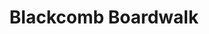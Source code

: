 ---
layout: product
product_id: 7027524567102
id: 7027524567102
title: Blackcomb Boardwalk
body_html: >-
  <p>Taken atop Blackcomb Mountain in Whistler, BC during the summer of
  2021.</p>

  <p>As much as we wanted to jump into this lake after hiking around the top of the mountains, we opted to go to lunch and catch a swim in the ocean on our drive back to the city.</p>
vendor: Connell McCarthy
product_type: Posters, Prints, & Visual Artwork
created_at: 2022-07-21T16:48:43-04:00
handle: blackcomb-boardwalk
updated_at: 2022-07-23T13:54:59-04:00
published_at: 2022-07-21T16:54:17-04:00
template_suffix: ""
status: active
published_scope: global
tags: batch-06, lake, summer, Trees, water
admin_graphql_api_id: gid://shopify/Product/7027524567102
variants:
  - product_id: 7027524567102
    id: 39812628283454
    title: 8x10" / Full Colour
    price: "35.00"
    sku: CM-PP-B6-02-XXS-FC
    position: 1
    inventory_policy: continue
    compare_at_price: null
    fulfillment_service: manual
    inventory_management: shopify
    option1: 8x10"
    option2: Full Colour
    option3: null
    created_at: 2022-07-21T16:48:43-04:00
    updated_at: 2022-07-21T16:50:50-04:00
    taxable: true
    barcode: null
    grams: 208
    image_id: 29497229934654
    weight: 0.208
    weight_unit: kg
    inventory_item_id: 41908432207934
    inventory_quantity: 100
    old_inventory_quantity: 100
    requires_shipping: true
    admin_graphql_api_id: gid://shopify/ProductVariant/39812628283454
  - product_id: 7027524567102
    id: 39812628316222
    title: 8x10" / Black & White
    price: "35.00"
    sku: CM-PP-B6-02-XXS-FC
    position: 2
    inventory_policy: continue
    compare_at_price: null
    fulfillment_service: manual
    inventory_management: shopify
    option1: 8x10"
    option2: Black & White
    option3: null
    created_at: 2022-07-21T16:48:43-04:00
    updated_at: 2022-07-21T16:50:50-04:00
    taxable: true
    barcode: null
    grams: 208
    image_id: 29497229901886
    weight: 0.208
    weight_unit: kg
    inventory_item_id: 41908432240702
    inventory_quantity: 100
    old_inventory_quantity: 100
    requires_shipping: true
    admin_graphql_api_id: gid://shopify/ProductVariant/39812628316222
  - product_id: 7027524567102
    id: 39812628348990
    title: 8.5x11" / Full Colour
    price: "35.00"
    sku: CM-PP-B6-02-XS-FC
    position: 3
    inventory_policy: continue
    compare_at_price: null
    fulfillment_service: manual
    inventory_management: shopify
    option1: 8.5x11"
    option2: Full Colour
    option3: null
    created_at: 2022-07-21T16:48:43-04:00
    updated_at: 2022-07-21T16:50:50-04:00
    taxable: true
    barcode: null
    grams: 208
    image_id: 29497229934654
    weight: 0.208
    weight_unit: kg
    inventory_item_id: 41908432273470
    inventory_quantity: 100
    old_inventory_quantity: 100
    requires_shipping: true
    admin_graphql_api_id: gid://shopify/ProductVariant/39812628348990
  - product_id: 7027524567102
    id: 39812628381758
    title: 8.5x11" / Black & White
    price: "35.00"
    sku: CM-PP-B6-02-XS-BW
    position: 4
    inventory_policy: continue
    compare_at_price: null
    fulfillment_service: manual
    inventory_management: shopify
    option1: 8.5x11"
    option2: Black & White
    option3: null
    created_at: 2022-07-21T16:48:43-04:00
    updated_at: 2022-07-21T16:50:50-04:00
    taxable: true
    barcode: null
    grams: 208
    image_id: 29497229901886
    weight: 0.208
    weight_unit: kg
    inventory_item_id: 41908432306238
    inventory_quantity: 100
    old_inventory_quantity: 100
    requires_shipping: true
    admin_graphql_api_id: gid://shopify/ProductVariant/39812628381758
  - product_id: 7027524567102
    id: 39812628414526
    title: 13x19" / Full Colour
    price: "40.00"
    sku: CM-PP-B6-02-S-FC
    position: 5
    inventory_policy: continue
    compare_at_price: null
    fulfillment_service: manual
    inventory_management: shopify
    option1: 13x19"
    option2: Full Colour
    option3: null
    created_at: 2022-07-21T16:48:43-04:00
    updated_at: 2022-07-21T16:50:50-04:00
    taxable: true
    barcode: null
    grams: 208
    image_id: 29497229934654
    weight: 0.208
    weight_unit: kg
    inventory_item_id: 41908432339006
    inventory_quantity: 100
    old_inventory_quantity: 100
    requires_shipping: true
    admin_graphql_api_id: gid://shopify/ProductVariant/39812628414526
  - product_id: 7027524567102
    id: 39812628447294
    title: 13x19" / Black & White
    price: "40.00"
    sku: CM-PP-B6-02-S-BW
    position: 6
    inventory_policy: continue
    compare_at_price: null
    fulfillment_service: manual
    inventory_management: shopify
    option1: 13x19"
    option2: Black & White
    option3: null
    created_at: 2022-07-21T16:48:43-04:00
    updated_at: 2022-07-21T16:50:50-04:00
    taxable: true
    barcode: null
    grams: 208
    image_id: 29497229901886
    weight: 0.208
    weight_unit: kg
    inventory_item_id: 41908432371774
    inventory_quantity: 100
    old_inventory_quantity: 100
    requires_shipping: true
    admin_graphql_api_id: gid://shopify/ProductVariant/39812628447294
  - product_id: 7027524567102
    id: 39812628480062
    title: 16x20" / Full Colour
    price: "50.00"
    sku: CM-PP-B6-02-M-FC
    position: 7
    inventory_policy: continue
    compare_at_price: null
    fulfillment_service: manual
    inventory_management: shopify
    option1: 16x20"
    option2: Full Colour
    option3: null
    created_at: 2022-07-21T16:48:43-04:00
    updated_at: 2022-07-21T16:50:50-04:00
    taxable: true
    barcode: null
    grams: 208
    image_id: 29497229934654
    weight: 0.208
    weight_unit: kg
    inventory_item_id: 41908432404542
    inventory_quantity: 100
    old_inventory_quantity: 100
    requires_shipping: true
    admin_graphql_api_id: gid://shopify/ProductVariant/39812628480062
  - product_id: 7027524567102
    id: 39812628512830
    title: 16x20" / Black & White
    price: "50.00"
    sku: CM-PP-B6-02-M-BW
    position: 8
    inventory_policy: continue
    compare_at_price: null
    fulfillment_service: manual
    inventory_management: shopify
    option1: 16x20"
    option2: Black & White
    option3: null
    created_at: 2022-07-21T16:48:43-04:00
    updated_at: 2022-07-21T16:50:50-04:00
    taxable: true
    barcode: null
    grams: 208
    image_id: 29497229901886
    weight: 0.208
    weight_unit: kg
    inventory_item_id: 41908432437310
    inventory_quantity: 100
    old_inventory_quantity: 100
    requires_shipping: true
    admin_graphql_api_id: gid://shopify/ProductVariant/39812628512830
  - product_id: 7027524567102
    id: 39812628545598
    title: 20x24" / Full Colour
    price: "60.00"
    sku: CM-PP-B6-02-L-FC
    position: 9
    inventory_policy: continue
    compare_at_price: null
    fulfillment_service: manual
    inventory_management: shopify
    option1: 20x24"
    option2: Full Colour
    option3: null
    created_at: 2022-07-21T16:48:43-04:00
    updated_at: 2022-07-21T16:50:50-04:00
    taxable: true
    barcode: null
    grams: 208
    image_id: 29497229934654
    weight: 0.208
    weight_unit: kg
    inventory_item_id: 41908432470078
    inventory_quantity: 100
    old_inventory_quantity: 100
    requires_shipping: true
    admin_graphql_api_id: gid://shopify/ProductVariant/39812628545598
  - product_id: 7027524567102
    id: 39812628578366
    title: 20x24" / Black & White
    price: "60.00"
    sku: CM-PP-B6-02-L-BW
    position: 10
    inventory_policy: continue
    compare_at_price: null
    fulfillment_service: manual
    inventory_management: shopify
    option1: 20x24"
    option2: Black & White
    option3: null
    created_at: 2022-07-21T16:48:43-04:00
    updated_at: 2022-07-21T16:50:50-04:00
    taxable: true
    barcode: null
    grams: 208
    image_id: 29497229901886
    weight: 0.208
    weight_unit: kg
    inventory_item_id: 41908432502846
    inventory_quantity: 100
    old_inventory_quantity: 100
    requires_shipping: true
    admin_graphql_api_id: gid://shopify/ProductVariant/39812628578366
  - product_id: 7027524567102
    id: 39812628611134
    title: 20x30" / Full Colour
    price: "70.00"
    sku: CM-PP-B6-02-XL-FC
    position: 11
    inventory_policy: continue
    compare_at_price: null
    fulfillment_service: manual
    inventory_management: shopify
    option1: 20x30"
    option2: Full Colour
    option3: null
    created_at: 2022-07-21T16:48:43-04:00
    updated_at: 2022-07-21T16:50:50-04:00
    taxable: true
    barcode: null
    grams: 208
    image_id: 29497229934654
    weight: 0.208
    weight_unit: kg
    inventory_item_id: 41908432535614
    inventory_quantity: 100
    old_inventory_quantity: 100
    requires_shipping: true
    admin_graphql_api_id: gid://shopify/ProductVariant/39812628611134
  - product_id: 7027524567102
    id: 39812628643902
    title: 20x30" / Black & White
    price: "70.00"
    sku: CM-PP-B6-02-XL-BW
    position: 12
    inventory_policy: continue
    compare_at_price: null
    fulfillment_service: manual
    inventory_management: shopify
    option1: 20x30"
    option2: Black & White
    option3: null
    created_at: 2022-07-21T16:48:43-04:00
    updated_at: 2022-07-21T16:50:50-04:00
    taxable: true
    barcode: null
    grams: 208
    image_id: 29497229901886
    weight: 0.208
    weight_unit: kg
    inventory_item_id: 41908432568382
    inventory_quantity: 100
    old_inventory_quantity: 100
    requires_shipping: true
    admin_graphql_api_id: gid://shopify/ProductVariant/39812628643902
  - product_id: 7027524567102
    id: 39812628676670
    title: 24x36" / Full Colour
    price: "90.00"
    sku: CM-PP-B6-02-XXL-FC
    position: 13
    inventory_policy: continue
    compare_at_price: null
    fulfillment_service: manual
    inventory_management: shopify
    option1: 24x36"
    option2: Full Colour
    option3: null
    created_at: 2022-07-21T16:48:43-04:00
    updated_at: 2022-07-21T16:50:50-04:00
    taxable: true
    barcode: null
    grams: 208
    image_id: 29497229934654
    weight: 0.208
    weight_unit: kg
    inventory_item_id: 41908432601150
    inventory_quantity: 100
    old_inventory_quantity: 100
    requires_shipping: true
    admin_graphql_api_id: gid://shopify/ProductVariant/39812628676670
  - product_id: 7027524567102
    id: 39812628709438
    title: 24x36" / Black & White
    price: "90.00"
    sku: CM-PP-B6-02-XXL-BW
    position: 14
    inventory_policy: continue
    compare_at_price: null
    fulfillment_service: manual
    inventory_management: shopify
    option1: 24x36"
    option2: Black & White
    option3: null
    created_at: 2022-07-21T16:48:43-04:00
    updated_at: 2022-07-21T16:50:50-04:00
    taxable: true
    barcode: null
    grams: 208
    image_id: 29497229901886
    weight: 0.208
    weight_unit: kg
    inventory_item_id: 41908432633918
    inventory_quantity: 100
    old_inventory_quantity: 100
    requires_shipping: true
    admin_graphql_api_id: gid://shopify/ProductVariant/39812628709438
  - product_id: 7027524567102
    id: 39812628742206
    title: 30x40" / Full Colour
    price: "100.00"
    sku: CM-PP-B6-02-XXXL-FC
    position: 15
    inventory_policy: continue
    compare_at_price: null
    fulfillment_service: manual
    inventory_management: shopify
    option1: 30x40"
    option2: Full Colour
    option3: null
    created_at: 2022-07-21T16:48:43-04:00
    updated_at: 2022-07-21T16:50:50-04:00
    taxable: true
    barcode: null
    grams: 208
    image_id: 29497229934654
    weight: 0.208
    weight_unit: kg
    inventory_item_id: 41908432666686
    inventory_quantity: 100
    old_inventory_quantity: 100
    requires_shipping: true
    admin_graphql_api_id: gid://shopify/ProductVariant/39812628742206
  - product_id: 7027524567102
    id: 39812628774974
    title: 30x40" / Black & White
    price: "100.00"
    sku: CM-PP-B6-02-XXXL-BW
    position: 16
    inventory_policy: continue
    compare_at_price: null
    fulfillment_service: manual
    inventory_management: shopify
    option1: 30x40"
    option2: Black & White
    option3: null
    created_at: 2022-07-21T16:48:43-04:00
    updated_at: 2022-07-21T16:50:50-04:00
    taxable: true
    barcode: null
    grams: 208
    image_id: 29497229901886
    weight: 0.208
    weight_unit: kg
    inventory_item_id: 41908432699454
    inventory_quantity: 100
    old_inventory_quantity: 100
    requires_shipping: true
    admin_graphql_api_id: gid://shopify/ProductVariant/39812628774974
options:
  - product_id: 7027524567102
    id: 9034542186558
    name: Size
    position: 1
    values:
      - 8x10"
      - 8.5x11"
      - 13x19"
      - 16x20"
      - 20x24"
      - 20x30"
      - 24x36"
      - 30x40"
  - product_id: 7027524567102
    id: 9034542219326
    name: Color
    position: 2
    values:
      - Full Colour
      - Black & White
images:
  - product_id: 7027524567102
    id: 29497229934654
    position: 1
    created_at: 2022-07-21T16:49:02-04:00
    updated_at: 2022-07-21T16:49:04-04:00
    alt: null
    width: 1000
    height: 1500
    src: https://cdn.shopify.com/s/files/1/1624/2355/products/Blackcomb-boardwalk-colour.jpg?v=1658436544
    variant_ids:
      - 39812628283454
      - 39812628348990
      - 39812628414526
      - 39812628480062
      - 39812628545598
      - 39812628611134
      - 39812628676670
      - 39812628742206
    admin_graphql_api_id: gid://shopify/ProductImage/29497229934654
  - product_id: 7027524567102
    id: 29497229901886
    position: 2
    created_at: 2022-07-21T16:49:02-04:00
    updated_at: 2022-07-21T16:49:04-04:00
    alt: null
    width: 1000
    height: 1500
    src: https://cdn.shopify.com/s/files/1/1624/2355/products/blackcomb-boardwalk-bw.jpg?v=1658436544
    variant_ids:
      - 39812628316222
      - 39812628381758
      - 39812628447294
      - 39812628512830
      - 39812628578366
      - 39812628643902
      - 39812628709438
      - 39812628774974
    admin_graphql_api_id: gid://shopify/ProductImage/29497229901886
  - product_id: 7027524567102
    id: 29497229967422
    position: 3
    created_at: 2022-07-21T16:49:03-04:00
    updated_at: 2022-07-21T16:49:03-04:00
    alt: null
    width: 2000
    height: 1800
    src: https://cdn.shopify.com/s/files/1/1624/2355/products/PAR_02_0001_5063a10f-2226-4063-858b-ce2d92fcb7b3.png?v=1658436543
    variant_ids: []
    admin_graphql_api_id: gid://shopify/ProductImage/29497229967422
image:
  product_id: 7027524567102
  id: 29497229934654
  position: 1
  created_at: 2022-07-21T16:49:02-04:00
  updated_at: 2022-07-21T16:49:04-04:00
  alt: null
  width: 1000
  height: 1500
  src: https://cdn.shopify.com/s/files/1/1624/2355/products/Blackcomb-boardwalk-colour.jpg?v=1658436544
  variant_ids:
    - 39812628283454
    - 39812628348990
    - 39812628414526
    - 39812628480062
    - 39812628545598
    - 39812628611134
    - 39812628676670
    - 39812628742206
  admin_graphql_api_id: gid://shopify/ProductImage/29497229934654

---